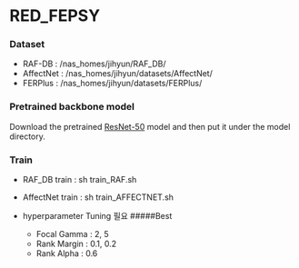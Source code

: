 # RED_FEPSY

### Dataset
* RAF-DB : /nas_homes/jihyun/RAF_DB/
* AffectNet : /nas_homes/jihyun/datasets/AffectNet/
* FERPlus : /nas_homes/jihyun/datasets/FERPlus/

### Pretrained backbone model

Download the pretrained [ResNet-50](https://drive.google.com/file/d/1yQRdhSnlocOsZA4uT_8VO0-ZeLXF4gKd/view) model and then put it under the model directory.

### Train
* RAF_DB train : sh train_RAF.sh
* AffectNet train : sh train_AFFECTNET.sh

* hyperparameter Tuning 필요
#####Best
  * Focal Gamma : 2, 5
  * Rank Margin : 0.1, 0.2
  * Rank Alpha : 0.6
